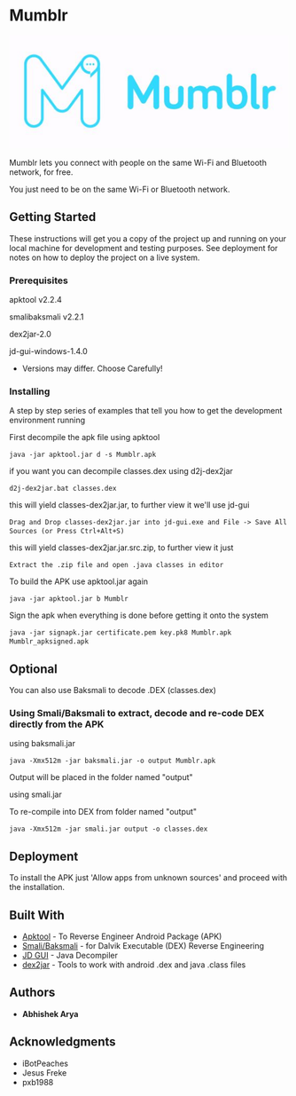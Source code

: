 # Mumblr

<img src="logo.jpg" >

Mumblr lets you connect with people on the same Wi-Fi and Bluetooth network, for free.

You just need to be on the same Wi-Fi or Bluetooth network.

## Getting Started

These instructions will get you a copy of the project up and running on your local machine for development and testing purposes. See deployment for notes on how to deploy the project on a live system.

### Prerequisites

apktool v2.2.4

smalibaksmali v2.2.1

dex2jar-2.0

jd-gui-windows-1.4.0

* Versions may differ. Choose Carefully!

### Installing

A step by step series of examples that tell you how to get the development environment running

First decompile the apk file using apktool

```
java -jar apktool.jar d -s Mumblr.apk
```

if you want you can decompile classes.dex using d2j-dex2jar

```
d2j-dex2jar.bat classes.dex
```

this will yield classes-dex2jar.jar, to further view it we'll use jd-gui

```
Drag and Drop classes-dex2jar.jar into jd-gui.exe and File -> Save All Sources (or Press Ctrl+Alt+S)
```

this will yield classes-dex2jar.jar.src.zip, to further view it just 

```
Extract the .zip file and open .java classes in editor
```
To build the APK use apktool.jar again

```
java -jar apktool.jar b Mumblr
```

Sign the apk when everything is done before getting it onto the system

```
java -jar signapk.jar certificate.pem key.pk8 Mumblr.apk Mumblr_apksigned.apk
```
## Optional 

You can also use Baksmali to decode .DEX (classes.dex) 

### Using Smali/Baksmali to extract, decode and re-code DEX directly from the APK

using baksmali.jar

```
java -Xmx512m -jar baksmali.jar -o output Mumblr.apk
```

Output will be placed in the folder named "output"

using smali.jar

To re-compile into DEX from folder named "output"

```
java -Xmx512m -jar smali.jar output -o classes.dex
```

## Deployment

To install the APK just 'Allow apps from unknown sources' and proceed with the installation.

## Built With

* [Apktool](https://ibotpeaches.github.io/Apktool/) - To Reverse Engineer Android Package (APK)
* [Smali/Baksmali](https://github.com/JesusFreke/smali) - for Dalvik Executable (DEX) Reverse Engineering
* [JD GUI](http://jd.benow.ca/) - Java Decompiler
* [dex2jar](https://github.com/pxb1988/dex2jar) - Tools to work with android .dex and java .class files

## Authors

* **Abhishek Arya**


## Acknowledgments

* iBotPeaches
* Jesus Freke
* pxb1988

